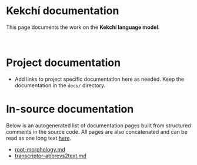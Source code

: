 # Kekchí documentation

This page documents the work on the **Kekchí language model**. 

<a href="https://giellalt.github.io/MaturityClassification.html"><img src="https://img.shields.io/badge/Maturity-Experiment-black.svg" height="15"/></a>
<a href="https://www.gnu.org/licenses/gpl-3.0"><img src="https://img.shields.io/badge/Lic-GPLv3-blue.svg" height="15"/></a>
<a href="https://github.com/giellalt/lang-kek/issues"><img src="https://img.shields.io/github/issues/giellalt/lang-kek" height="15"/></a>
<a href="https://github.com/giellalt/lang-kek/actions"><img src="https://github.com/giellalt/lang-kek/workflows/Speller%20CI+CD/badge.svg" height="15"/></a>

# Project documentation

* Add links to project specific documentation here as needed. Keep the documentation in the `docs/` directory.

# In-source documentation

Below is an autogenerated list of documentation pages built from structured comments in the source code. All pages are also concatenated and can be read as one long text [here](kek.md).
* [root-morphology.md](root-morphology.md)
* [transcriptor-abbrevs2text.md](transcriptor-abbrevs2text.md)
